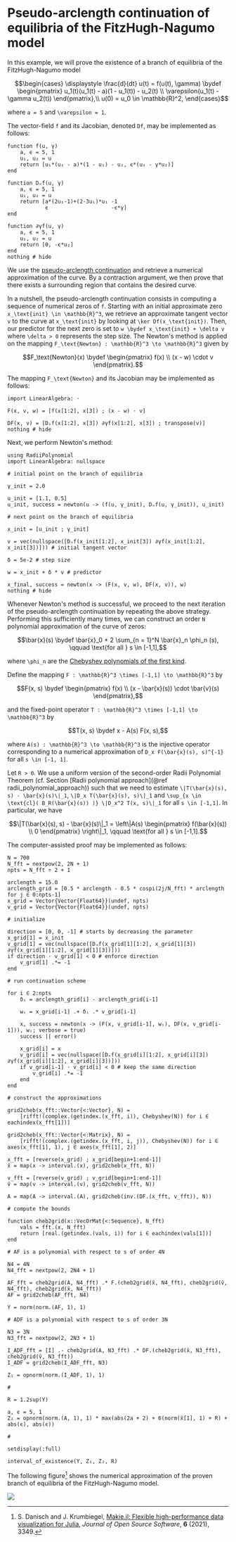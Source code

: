 # Pseudo-arclength continuation of equilibria of the FitzHugh-Nagumo model

In this example, we will prove the existence of a branch of equilibria of the FitzHugh-Nagumo model

```math
\begin{cases}
\displaystyle \frac{d}{dt} u(t) = f(u(t), \gamma) \bydef \begin{pmatrix} u_1(t)(u_1(t) - a)(1 - u_1(t)) - u_2(t) \\ \varepsilon(u_1(t) - \gamma u_2(t)) \end{pmatrix},\\
u(0) = u_0 \in \mathbb{R}^2,
\end{cases}
```

where ``a = 5`` and ``\varepsilon = 1``.

The vector-field ``f`` and its Jacobian, denoted ``Df``, may be implemented as follows:

```@example fhn_pseudo_arclength
function f(u, γ)
    a, ϵ = 5, 1
    u₁, u₂ = u
    return [u₁*(u₁ - a)*(1 - u₁) - u₂, ϵ*(u₁ - γ*u₂)]
end

function Dᵤf(u, γ)
    a, ϵ = 5, 1
    u₁, u₂ = u
    return [a*(2u₁-1)+(2-3u₁)*u₁ -1
            ϵ                    -ϵ*γ]
end

function ∂γf(u, γ)
    a, ϵ = 5, 1
    u₁, u₂ = u
    return [0, -ϵ*u₂]
end
nothing # hide
```

We use the [pseudo-arclength continuation](https://en.wikipedia.org/wiki/Numerical_continuation#Pseudo-arclength_continuation) and retrieve a numerical approximation of the curve. By a contraction argument, we then prove that there exists a surrounding region that contains the desired curve.

In a nutshell, the pseudo-arclength continuation consists in computing a sequence of numerical zeros of ``f``. Starting with an initial approximate zero ``x_\text{init} \in \mathbb{R}^3``, we retrieve an approximate tangent vector ``v`` to the curve at ``x_\text{init}`` by looking at ``\ker Df(x_\text{init})``. Then, our predictor for the next zero is set to ``w \bydef x_\text{init} + \delta v`` where ``\delta > 0`` represents the step size. The Newton's method is applied on the mapping ``F_\text{Newton} : \mathbb{R}^3 \to \mathbb{R}^3`` given by

```math
F_\text{Newton}(x) \bydef
\begin{pmatrix}
f(x) \\
(x - w) \cdot v
\end{pmatrix}.
```

The mapping ``F_\text{Newton}`` and its Jacobian may be implemented as follows:

```@example fhn_pseudo_arclength
import LinearAlgebra: ⋅

F(x, v, w) = [f(x[1:2], x[3]) ; (x - w) ⋅ v]

DF(x, v) = [Dᵤf(x[1:2], x[3]) ∂γf(x[1:2], x[3]) ; transpose(v)]
nothing # hide
```

Next, we perform Newton's method:

```@example fhn_pseudo_arclength
using RadiiPolynomial
import LinearAlgebra: nullspace

# initial point on the branch of equilibria

γ_init = 2.0

u_init = [1.1, 0.5]
u_init, success = newton(u -> (f(u, γ_init), Dᵤf(u, γ_init)), u_init)

# next point on the branch of equilibria

x_init = [u_init ; γ_init]

v = vec(nullspace([Dᵤf(x_init[1:2], x_init[3]) ∂γf(x_init[1:2], x_init[3])])) # initial tangent vector

δ = 5e-2 # step size

w = x_init + δ * v # predictor

x_final, success = newton(x -> (F(x, v, w), DF(x, v)), w)
nothing # hide
```

Whenever Newton's method is successful, we proceed to the next iteration of the pseudo-arclength continuation by repeating the above strategy. Performing this sufficiently many times, we can construct an order ``N`` polynomial approximation of the curve of zeros:

```math
\bar{x}(s) \bydef \bar{x}_0 + 2 \sum_{n = 1}^N \bar{x}_n \phi_n (s), \qquad \text{for all } s \in [-1,1],
```

where ``\phi_n`` are the [Chebyshev polynomials of the first kind](https://en.wikipedia.org/wiki/Chebyshev_polynomials).

Define the mapping ``F : \mathbb{R}^3 \times [-1,1] \to \mathbb{R}^3`` by

```math
F(x, s) \bydef
\begin{pmatrix}
f(x) \\
(x - \bar{x}(s)) \cdot \bar{v}(s)
\end{pmatrix},
```

and the fixed-point operator ``T : \mathbb{R}^3 \times [-1,1] \to \mathbb{R}^3`` by

```math
T(x, s) \bydef x - A(s) F(x, s),
```

where ``A(s) : \mathbb{R}^3 \to \mathbb{R}^3`` is the injective operator corresponding to a numerical approximation of ``D_x F(\bar{x}(s), s)^{-1}`` for all ``s \in [-1, 1]``.

Let ``R > 0``. We use a uniform version of the second-order Radii Polynomial Theorem (cf. Section [Radii polynomial approach](@ref radii_polynomial_approach)) such that we need to estimate ``\|T(\bar{x}(s), s) - \bar{x}(s)\|_1``, ``\|D_x T(\bar{x}(s), s)\|_1`` and ``\sup_{x \in \text{cl}( B_R(\bar{x}(s)) )} \|D_x^2 T(x, s)\|_1`` for all ``s \in [-1,1]``. In particular, we have

```math
\|T(\bar{x}(s), s) - \bar{x}(s)\|_1 = \left\|A(s) \begin{pmatrix} f(\bar{x}(s)) \\ 0 \end{pmatrix} \right\|_1, \qquad \text{for all } s \in [-1,1].
```

The computer-assisted proof may be implemented as follows:

```@example fhn_pseudo_arclength
N = 700
N_fft = nextpow(2, 2N + 1)
npts = N_fft ÷ 2 + 1

arclength = 15.0
arclength_grid = [0.5 * arclength - 0.5 * cospi(2j/N_fft) * arclength for j ∈ 0:npts-1]
x_grid = Vector{Vector{Float64}}(undef, npts)
v_grid = Vector{Vector{Float64}}(undef, npts)

# initialize

direction = [0, 0, -1] # starts by decreasing the parameter
x_grid[1] = x_init
v_grid[1] = vec(nullspace([Dᵤf(x_grid[1][1:2], x_grid[1][3]) ∂γf(x_grid[1][1:2], x_grid[1][3])]))
if direction ⋅ v_grid[1] < 0 # enforce direction
    v_grid[1] .*= -1
end

# run continuation scheme

for i ∈ 2:npts
    δᵢ = arclength_grid[i] - arclength_grid[i-1]

    wᵢ = x_grid[i-1] .+ δᵢ .* v_grid[i-1]

    x, success = newton(x -> (F(x, v_grid[i-1], wᵢ), DF(x, v_grid[i-1])), wᵢ; verbose = true)
    success || error()

    x_grid[i] = x
    v_grid[i] = vec(nullspace([Dᵤf(x_grid[i][1:2], x_grid[i][3]) ∂γf(x_grid[i][1:2], x_grid[i][3])]))
    if v_grid[i-1] ⋅ v_grid[i] < 0 # keep the same direction
        v_grid[i] .*= -1
    end
end

# construct the approximations

grid2cheb(x_fft::Vector{<:Vector}, N) =
    [rifft!(complex.(getindex.(x_fft, i)), Chebyshev(N)) for i ∈ eachindex(x_fft[1])]

grid2cheb(x_fft::Vector{<:Matrix}, N) =
    [rifft!(complex.(getindex.(x_fft, i, j)), Chebyshev(N)) for i ∈ axes(x_fft[1], 1), j ∈ axes(x_fft[1], 2)]

x_fft = [reverse(x_grid) ; x_grid[begin+1:end-1]]
x̄ = map(x -> interval.(x), grid2cheb(x_fft, N))

v_fft = [reverse(v_grid) ; v_grid[begin+1:end-1]]
v̄ = map(v -> interval.(v), grid2cheb(v_fft, N))

A = map(A -> interval.(A), grid2cheb(inv.(DF.(x_fft, v_fft)), N))

# compute the bounds

function cheb2grid(x::VecOrMat{<:Sequence}, N_fft)
    vals = fft.(x, N_fft)
    return [real.(getindex.(vals, i)) for i ∈ eachindex(vals[1])]
end

# AF is a polynomial with respect to s of order 4N

N4 = 4N
N4_fft = nextpow(2, 2N4 + 1)

AF_fft = cheb2grid(A, N4_fft) .* F.(cheb2grid(x̄, N4_fft), cheb2grid(v̄, N4_fft), cheb2grid(x̄, N4_fft))
AF = grid2cheb(AF_fft, N4)

Y = norm(norm.(AF, 1), 1)

# ADF is a polynomial with respect to s of order 3N

N3 = 3N
N3_fft = nextpow(2, 2N3 + 1)

I_ADF_fft = [I] .- cheb2grid(A, N3_fft) .* DF.(cheb2grid(x̄, N3_fft), cheb2grid(v̄, N3_fft))
I_ADF = grid2cheb(I_ADF_fft, N3)

Z₁ = opnorm(norm.(I_ADF, 1), 1)

#

R = 1.2sup(Y)

a, ϵ = 5, 1
Z₂ = opnorm(norm.(A, 1), 1) * max(abs(2a + 2) + 6(norm(x̄[1], 1) + R) + abs(ϵ), abs(ϵ))

#

setdisplay(:full)

interval_of_existence(Y, Z₁, Z₂, R)
```

The following figure[^1] shows the numerical approximation of the proven branch of equilibria of the FitzHugh-Nagumo model.

[^1]: S. Danisch and J. Krumbiegel, [Makie.jl: Flexible high-performance data visualization for Julia](https://doi.org/10.21105/joss.03349), *Journal of Open Source Software*, **6** (2021), 3349.

![](fhn_pseudo_arclength.svg)
